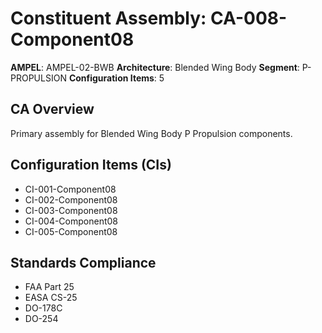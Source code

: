 # Constituent Assembly: CA-008-Component08

**AMPEL**: AMPEL-02-BWB
**Architecture**: Blended Wing Body
**Segment**: P-PROPULSION
**Configuration Items**: 5

## CA Overview
Primary assembly for Blended Wing Body P Propulsion components.

## Configuration Items (CIs)
- CI-001-Component08
- CI-002-Component08
- CI-003-Component08
- CI-004-Component08
- CI-005-Component08

## Standards Compliance
- FAA Part 25
- EASA CS-25
- DO-178C
- DO-254
